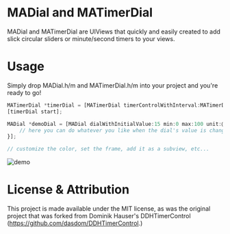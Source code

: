 MADial and MATimerDial
==================

MADial and MATimerDial are UIViews that quickly and easily created to add slick circular sliders or minute/second timers to your views.


Usage
=====

Simply drop MADial.h/m and MATimerDial.h/m into your project and you're ready to go!

```js
MATimerDial *timerDial = [MATimerDial timerControlWithInterval:MATimerDialIntervalSeconds direction:MATimerDialDirectionUp startValue:55];
[timerDial start];

MADial *demoDial = [MADial dialWithInitialValue:15 min:0 max:100 unit:@"\u00B0C" valueChangedHandler:^(NSInteger updatedValue) {
    // here you can do whatever you like when the dial's value is changed
}];

// customize the color, set the frame, add it as a subview, etc...
```

![demo](Screenshots/dial_demo.gif)


License & Attribution
=====

This project is made available under the MIT license, as was the original project that was forked from Dominik Hauser's DDHTimerControl (https://github.com/dasdom/DDHTimerControl.)